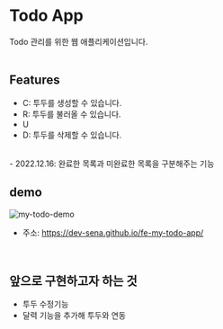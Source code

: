 # Todo App

Todo 관리를 위한 웹 애플리케이션입니다.
<br />
<br />


## Features
- C: 투두를 생성할 수 있습니다.
- R: 투두를 불러올 수 있습니다.
- U
- D: 투두를 삭제할 수 있습니다.
<br />
- 2022.12.16: 완료한 목록과 미완료한 목록을 구분해주는 기능 

## demo
![my-todo-demo](https://user-images.githubusercontent.com/111357232/208041057-0d465fb6-2cae-4632-ae53-0e5f5bf79aef.gif)
- 주소: https://dev-sena.github.io/fe-my-todo-app/
<br />

## 앞으로 구현하고자 하는 것
- 투두 수정기능
- 달력 기능을 추가해 투두와 연동
